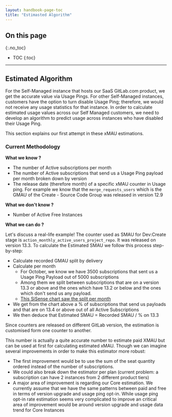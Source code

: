 ```yaml
---
layout: handbook-page-toc
title: "Estimasted Algorithm"
---
```


## On this page
{:.no_toc}

- TOC
{:toc}

---

## Estimated Algorithm

For the Self-Managed instance that hosts our SaaS GitLab.com product, we get the accurate value via Usage Pings. For other Self-Managed instances, customers have the option to turn disable Usage Ping; therefore, we would not receive any usage statistics for that instance. In order to calculate estimated usage values across our Self Managed customers, we need to develop an algorithm to predict usage across instances who have disabled their Usage Ping.

This section explains our first attempt in these xMAU estimations.

### Current Methodology

**What we know ?**

* The number of Active subscriptions per month
* The number of Active subscriptions that send us a Usage Ping payload per month broken down by version
* The release date (therefore month) of a specific xMAU counter in Usage ping. For example we know that the `merge_requests_users` which is the GMAU of the Create - Source Code Group was released in version 12.9

**What we don't know ?**

* Number of Active Free Instances

**What we can do ?**

Let's discuss a real-life example! The counter used as SMAU for Dev:Create stage is `action_monthly_active_users_project_repo`. It was released on version 13.3. To calculate the Estimated SMAU we follow this process step-by-step:

* Calculate recorded GMAU split by delivery
* Calculate per month 
  * For October, we know we have 3500 subscriptions that sent us a Usage Ping Payload out of 5000 subscriptions
  * Among them we split between subscriptions that are on a version 13.3 or above and the ones which have 13.2 or below and the ones which don't send us any payload.
  * [This SiSense chart saw the split per month](https://app.periscopedata.com/app/gitlab/602123/Data-For-Product-Managers:-Supporting-Dashboard?widget=10065654&udv=953103)
* We get from the chart above a % of subscriptions that send us payloads and that are on 13.4 or above out of all Active Subscriptions
* We then deduce that Estimated SMAU = Recorded SMAU / % on 13.3

Since counters are released on different GitLab version, the estimation is customised form one counter to another. 

This number is actually a quite accurate number to estimate paid XMAU but can be used at first for calculating estimated xMAU. Though we can imagine several improvements in order to make this estimator more robust:

* The first improvement would be to use the sum of the seat quantity ordered instead of the number of subscriptions.
* We could also break down the estimator per plan (current problem: a subscription can have 2 instances from 2 different product tiers)
* A major area of improvement is regarding our Core estimation. We currently assume that we have the same patterns between paid and free in terms of version upgrade and usage ping opt-in. While usage ping opt-in rate estimation seems very complicated to improve an critical area of improvement would be around version upgrade and usage data trend for Core Instances
